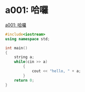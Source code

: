 # a001: 哈囉

[a001: 哈囉](https://zerojudge.tw/ShowProblem?problemid=a001)

~~~cpp
#include<iostream>
using namespace std;

int main()
{
    string a;
    while(cin >> a)
        {
            cout << "hello, " + a;
        }
    return 0;
}
